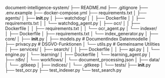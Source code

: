 document-intelligence-system/
├── README.md
├── .gitignore
├── .env.example
├── docker-compose.yml
├── requirements.txt
│
├── agents/
│   ├── __init__.py
│   ├── watchdog/
│   │   ├── Dockerfile
│   │   ├── requirements.txt
│   │   └── watchdog_agent.py
│   ├── ocr/
│   │   ├── Dockerfile
│   │   ├── requirements.txt
│   │   └── ocr_agent.py
│   └── indexer/
│       ├── Dockerfile
│       ├── requirements.txt
│       └── index_generator.py
│
├── core/
│   ├── __init__.py
│   ├── models.py          # DocumentIndex Datenmodelle
│   ├── privacy.py         # DSGVO-Funktionen
│   └── utils.py           # Gemeinsame Utilities
│
├── services/
│   ├── search/
│   │   ├── Dockerfile
│   │   ├── api.py
│   │   └── engine.py
│   └── learning/
│       ├── Dockerfile
│       └── learning_agent.py
│
├── n8n/
│   └── workflows/
│       └── document_processing.json
│
├── data/
│   └── .gitkeep
│
├── indices/
│   └── .gitkeep
│
└── tests/
    ├── __init__.py
    ├── test_ocr.py
    ├── test_indexer.py
    └── test_search.py
